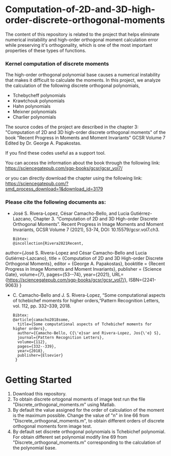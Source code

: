 # Computation-of-2D-and-3D-high-order-discrete-orthogonal-moments
 The content of this repository is related to the project that helps eliminate numerical instability and high-order orthogonal moment calculation error while preserving it's orthogonality, which is one of the most important properties of these types of functions.
### Kernel computation of discrete moments

The high-order orthogonal polynomial base causes a numerical instability that makes it difficult to calculate the moments. In this project, we analyze the calculation of the following discrete orthogonal polynomials,
  
* Tchebycheff polynomials
* Krawtchouk polynomials
* Hahn polynomials
* Meixner polynomials
* Charlier polynomials
  
The source codes of the project are described in the chapter 3: "Computation of 2D and 3D high-order discrete orthogonal moments" of the book "Recent Progress in Moments and Moment Invariants" GCSR Volume 7 Edited by Dr. George A. Papakostas. 

If you find these codes useful as a support tool.

You can access the information about the book through the following link:
https://sciencegatepub.com/sgp-books/gcsr/gcsr_vol7/

or you can directly download the chapter using the following link:
https://sciencegatepub.com/?smd_process_download=1&download_id=3179

### Please cite the following documents as:

*   José S. Rivera-Lopez, César Camacho-Bello, and Lucia Gutiérrez-Lazcano, Chapter 3. “Computation of 2D and 3D High-order Discrete Orthogonal Moments”. Recent Progress in Image     Moments and Moment Invariants, GCSR Volume 7 (2021), 53-74,  DOI: 10.15579/gcsr.vol7.ch3.

        Bibtex:
        @incollection{Rivera2021Recent,
 author={José S. Rivera-Lopez and César Camacho-Bello and Lucia Gutiérrez-Lazcano},
title       = {Computation of 2D and 3D High-order Discrete Orthogonal Moments},
editor      = {George A. Papakostas},
booktitle   = {Recent Progress in Image Moments and Moment Invariants},
publisher   = {Science Gate},
volume={7},
pages={53--74},
year={2021},
URL={https://sciencegatepub.com/sgp-books/gcsr/gcsr_vol7/},
ISBN={2241-9063}
}


*    C. Camacho-Bello and J. S. Rivera-Lopez, “Some computational aspects of tchebichef moments for higher orders,”Pattern Recognition Letters, vol. 112, pp. 332–339, 2018.
   
         Bibtex:
         @article{camacho2018some,
           title={Some computational aspects of Tchebichef moments for higher orders},
           author={Camacho-Bello, C{\'e}sar and Rivera-Lopez, Jos{\'e} S},
           journal={Pattern Recognition Letters},
           volume={112},
           pages={332--339},
           year={2018},
           publisher={Elsevier}
          }

# Getting Started

1. Download this repository.
2. To obtain discrete ortogonal moments of image test  run the file "Discrete_orthogonal_moments.m" using Matlab.
3. By default the value assigned for the order of calculation of the moment is the maximum possible. Change the value of "n" in line 66 from "Discrete_orthogonal_moments.m", to obtain different orders of discrete orthogonal moments form image test.
4. By default set discrete orthogonal polynomials is Tchebichef polynomial. For obtain different set polynomial modify line 69 from "Discrete_orthogonal_moments.m" corresponding to the calculation of the polynomial base.
